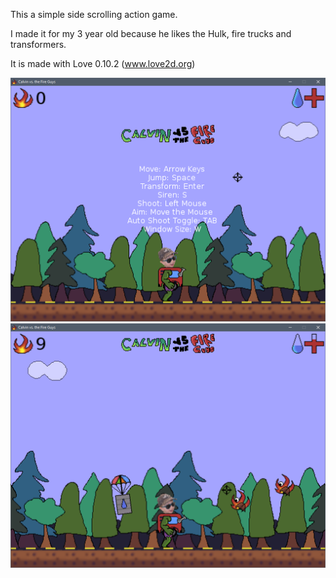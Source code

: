 This a simple side scrolling action game.

I made it for my 3 year old because he likes the Hulk, fire trucks and transformers.

It is made with Love 0.10.2 (www.love2d.org)

![screenshot](./screenshot1.png)
![screenshot](./screenshot2.png)
